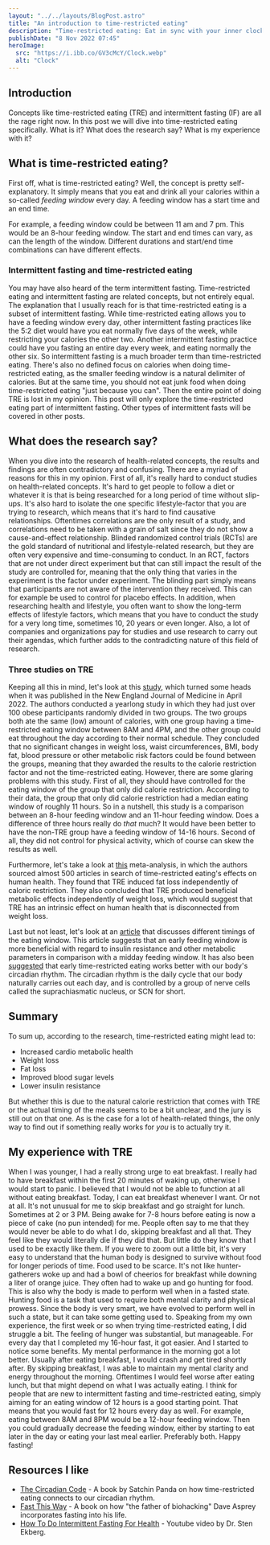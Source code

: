 ```yaml
---
layout: "../../layouts/BlogPost.astro"
title: "An introduction to time-restricted eating"
description: "Time-restricted eating: Eat in sync with your inner clock"
publishDate: "8 Nov 2022 07:45"
heroImage:
  src: "https://i.ibb.co/GV3cMcY/Clock.webp"
  alt: "Clock"
---
```


## Introduction

Concepts like time-restricted eating (TRE) and intermittent fasting (IF) are all the rage right now. In this post we will dive into time-restricted eating specifically. What is it? What does the research say? What is my experience with it?

## What is time-restricted eating?

First off, what is time-restricted eating? Well, the concept is pretty self-explanatory. It simply means that you eat and drink all your calories within a so-called _feeding window_ every day. A feeding window has a start time and an end time.

For example, a feeding window could be between 11 am and 7 pm. This would be an 8-hour feeding window. The start and end times can vary, as can the length of the window. Different durations and start/end time combinations can have different effects.

### Intermittent fasting and time-restricted eating

You may have also heard of the term intermittent fasting. Time-restricted eating and intermittent fasting are related concepts, but not entirely equal. The explanation that I usually reach for is that time-restricted eating is a subset of intermittent fasting. While time-restricted eating allows you to have a feeding window every day, other intermittent fasting practices like the 5:2 diet would have you eat normally five days of the week, while restricting your calories the other two. Another intermittent fasting practice could have you fasting an entire day every week, and eating normally the other six. So intermittent fasting is a much broader term than time-restricted eating. There's also no defined focus on calories when doing time-restricted eating, as the smaller feeding window is a natural delimiter of calories. But at the same time, you should not eat junk food when doing time-restricted eating "just because you can". Then the entire point of doing TRE is lost in my opinion. This post will only explore the time-restricted eating part of intermittent fasting. Other types of intermittent fasts will be covered in other posts.

## What does the research say?

When you dive into the research of health-related concepts, the results and findings are often contradictory and confusing. There are a myriad of reasons for this in my opinion. First of all, it's really hard to conduct studies on health-related concepts. It's hard to get people to follow a diet or whatever it is that is being researched for a long period of time without slip-ups. It's also hard to isolate the one specific lifestyle-factor that you are trying to research, which means that it's hard to find causative relationships. Oftentimes correlations are the only result of a study, and correlations need to be taken with a grain of salt since they do not show a cause-and-effect relationship. Blinded randomized control trials (RCTs) are the gold standard of nutritional and lifestyle-related research, but they are often very expensive and time-consuming to conduct. In an RCT, factors that are not under direct experiment but that can still impact the result of the study are controlled for, meaning that the only thing that varies in the experiment is the factor under experiment. The blinding part simply means that participants are not aware of the intervention they received. This can for example be used to control for placebo effects. In addition, when researching health and lifestyle, you often want to show the long-term effects of lifestyle factors, which means that you have to conduct the study for a very long time, sometimes 10, 20 years or even longer. Also, a lot of companies and organizations pay for studies and use research to carry out their agendas, which further adds to the contradicting nature of this field of research.

### Three studies on TRE

Keeping all this in mind, let's look at this [study](https://pubmed.ncbi.nlm.nih.gov/35443107/), which turned some heads when it was published in the New England Journal of Medicine in April 2022. The authors conducted a yearlong study in which they had just over 100 obese participants randomly divided in two groups. The two groups both ate the same (low) amount of calories, with one group having a time-restricted eating window between 8AM and 4PM, and the other group could eat throughout the day according to their normal schedule. They concluded that no significant changes in weight loss, waist circumferences, BMI, body fat, blood pressure or other metabolic risk factors could be found between the groups, meaning that they awarded the results to the calorie restriction factor and not the time-restricted eating. However, there are some glaring problems with this study. First of all, they should have controlled for the eating window of the group that only did calorie restriction. According to their data, the group that only did calorie restriction had a median eating window of roughly 11 hours. So in a nutshell, this study is a comparison between an 8-hour feeding window and an 11-hour feeding window. Does a difference of three hours really do _that_ much? It would have been better to have the non-TRE group have a feeding window of 14-16 hours. Second of all, they did not control for physical activity, which of course can skew the results as well.

Furthermore, let's take a look at [this](https://pubmed.ncbi.nlm.nih.gov/33302500/) meta-analysis, in which the authors sourced almost 500 articles in search of time-restricted eating's effects on human health. They found that TRE induced fat loss independently of caloric restriction. They also concluded that TRE produced beneficial metabolic effects independently of weight loss, which would suggest that TRE has an intrinsic effect on human health that is disconnected from weight loss.

Last but not least, let's look at an [article](https://www.nature.com/articles/s41467-022-28662-5) that discusses different timings of the eating window. This article suggests that an early feeding window is more beneficial with regard to insulin resistance and other metabolic parameters in comparison with a midday feeding window. It has also been [suggested](https://www.sleepfoundation.org/nutrition/circadian-rhythm-fasting) that early time-restricted eating works better with our body's circadian rhythm. The circadian rhythm is the daily cycle that our body naturally carries out each day, and is controlled by a group of nerve cells called the suprachiasmatic nucleus, or SCN for short.

## Summary

To sum up, according to the research, time-restricted eating might lead to:

- Increased cardio metabolic health
- Weight loss
- Fat loss
- Improved blood sugar levels
- Lower insulin resistance

But whether this is due to the natural calorie restriction that comes with TRE or the actual timing of the meals seems to be a bit unclear, and the jury is still out on that one. As is the case for a lot of health-related things, the only way to find out if something really works for _you_ is to actually try it.

## My experience with TRE

When I was younger, I had a really strong urge to eat breakfast. I really had to have breakfast within the first 20 minutes of waking up, otherwise I would start to panic. I believed that I would not be able to function at all without eating breakfast. Today, I can eat breakfast whenever I want. Or not at all. It's not unusual for me to skip breakfast and go straight for lunch. Sometimes at 2 or 3 PM. Being awake for 7-8 hours before eating is now a piece of cake (no pun intended) for me. People often say to me that they would never be able to do what I do, skipping breakfast and all that. They feel like they would literally die if they did that. But little do they know that I used to be exactly like them. If you were to zoom out a little bit, it's very easy to understand that the human body is designed to survive without food for longer periods of time. Food used to be scarce. It's not like hunter-gatherers woke up and had a bowl of cheerios for breakfast while downing a liter of orange juice. They often had to wake up and go hunting for food. This is also why the body is made to perform well when in a fasted state. Hunting food is a task that used to require both mental clarity and physical prowess. Since the body is very smart, we have evolved to perform well in such a state, but it can take some getting used to. Speaking from my own experience, the first week or so when trying time-restricted eating, I did struggle a bit. The feeling of hunger was substantial, but manageable. For every day that I completed my 16-hour fast, it got easier. And I started to notice some benefits. My mental performance in the morning got a lot better. Usually after eating breakfast, I would crash and get tired shortly after. By skipping breakfast, I was able to maintain my mental clarity and energy throughout the morning. Oftentimes I would feel worse after eating lunch, but that might depend on what I was actually eating. I think for people that are new to intermittent fasting and time-restricted eating, simply aiming for an eating window of 12 hours is a good starting point. That means that you would fast for 12 hours every day as well. For example, eating between 8AM and 8PM would be a 12-hour feeding window. Then you could gradually decrease the feeding window, either by starting to eat later in the day or eating your last meal earlier. Preferably both. Happy fasting!

## Resources I like

- [The Circadian Code](https://www.amazon.com/Circadian-Code-Supercharge-Transform-Midnight/dp/163565243X) - A book by Satchin Panda on how time-restricted eating connects to our circadian rhythm.
- [Fast This Way](https://www.amazon.com/s?k=Fast+This+Way&i=stripbooks-intl-ship&crid=2CBHKSQ37GIBU&sprefix=fast+this+way%2Cstripbooks-intl-ship%2C160&ref=nb_sb_noss_1) - A book on how "the father of biohacking" Dave Asprey incorporates fasting into his life.
- [How To Do Intermittent Fasting For Health](https://www.youtube.com/watch?v=fZhkFOCeZMQ) - Youtube video by Dr. Sten Ekberg.

